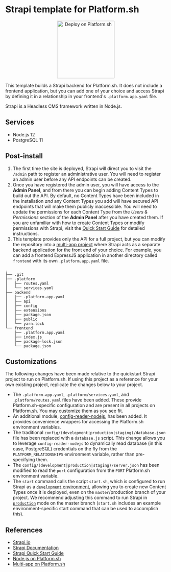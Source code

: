 # Strapi template for Platform.sh

<p align="center">
<a href="https://console.platform.sh/projects/create-project?template=https://raw.githubusercontent.com/platformsh/template-builder/master/templates/strapi/.platform.template.yaml&utm_content=strapi&utm_source=github&utm_medium=button&utm_campaign=deploy_on_platform">
    <img src="https://platform.sh/images/deploy/lg-blue.svg" alt="Deploy on Platform.sh" width="180px" />
</a>
</p>

This template builds a Strapi backend for Platform.sh. It does not include a frontend application, but you can add one of your choice and access Strapi by defining it in a relationship in your frontend's `.platform.app.yaml` file.

Strapi is a Headless CMS framework written in Node.js.

## Services

* Node.js 12
* PostgreSQL 11

## Post-install

1. The first time the site is deployed, Strapi will direct you to visit the `/admin` path to register an administrative user. You will need to register an admin user before any API endpoints can be created.
2. Once you have registered the admin user, you will have access to the **Admin Panel**, and from there you can begin adding Content Types to build out the API. By default, no Content Types have been included in the installation *and* any Content Types you add will have secured API endpoints that will make them publicly inaccessible. You will need to update the permissions for each Content Type from the *Users & Permissions* section of the **Admin Panel** after you have created them. If you are unfamiliar with how to create Content Types or modify permissions with Strapi, visit the [Quick Start Guide](https://strapi.io/documentation/3.0.0-beta.x/getting-started/quick-start.html) for detailed instructions.
3. This template provides only the API for a full project, but you can modify the repository into a [multi-app project](https://docs.platform.sh/configuration/app/multi-app.html#multiple-applications) where Strapi acts as a separate backend application for the front end of your choice. For example, you can add a frontend ExpressJS application in another directory called `frontend` with its own `.platform.app.yaml` file.

  ```
  .
  ├── .git
  ├── .platform
  │   ├── routes.yaml
  │   └── services.yaml
  ├── backend
  │   ├── .platform.app.yaml
  │   ├── api
  │   ├── config
  │   ├── extensions
  │   ├── package.json
  │   ├── public
  │   └── yarn.lock
  └── frontend
      ├── .platform.app.yaml
      ├── index.js
      ├── package-lock.json
      └── package.json
  ```

## Customizations

The following changes have been made relative to the quickstart Strapi project to run on Platform.sh.  If using this project as a reference for your own existing project, replicate the changes below to your project.

* The `.platform.app.yaml`, `.platform/services.yaml`, and `.platform/routes.yaml` files have been added. These provide Platform.sh-specific configuration and are present in all projects on Platform.sh.  You may customize them as you see fit.
* An additional module, [config-reader-nodejs](https://github.com/platformsh/config-reader-nodejs), has been added. It provides convenience wrappers for accessing the Platform.sh environment variables.
* The traditional `config/(development|production|staging)/database.json` file has been replaced with a `database.js` script. This change allows you to leverage `config-reader-nodejs` to dynamically read database (in this case, PostgreSQL) credentials on the fly from the `PLATFORM_RELATIONSHIPS` environment variable, rather than pre-specifying them.
* The `config/(development|production|staging)/server.json` has been modified to read the `port` configuration from the `PORT` Platform.sh environment variable.
* The `start` command calls the script `start.sh`, which is configured to run Strapi as a [`development` environment](https://strapi.io/documentation/3.0.0-beta.x/cli/CLI.html#strapi-develop-dev), allowing you to create new Content Types once it is deployed, even on the `master`/production branch of your project. We recommend adjusting this command to run Strapi in [`production`](https://strapi.io/documentation/3.0.0-beta.x/cli/CLI.html#strapi-start) mode on the master branch (`start.sh` includes an example environment-specific start command that can be used to accomplish this).

## References

* [Strapi.io](https://strapi.io/)
* [Strapi Documentation](https://strapi.io/documentation/3.0.0-beta.x/getting-started/introduction.html)
* [Strapi Quick Start Guide](https://strapi.io/documentation/3.0.0-beta.x/getting-started/quick-start.html)
* [Node.js on Platform.sh](https://docs.platform.sh/languages/nodejs.html)
* [Multi-app on Platform.sh](https://docs.platform.sh/configuration/app/multi-app.html#multiple-applications)
